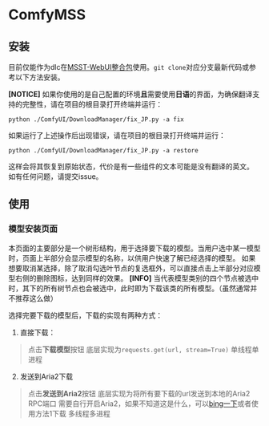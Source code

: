 # ComfyMSS

## 安装
目前仅能作为dlc在[MSST-WebUI整合包](https://github.com/SUC-DriverOld/MSST-WebUI)使用。``git clone``对应分支最新代码或参考以下方法安装。

**[NOTICE]**
如果你使用的是自己配置的环境**且**需要使用**日语**的界面，为确保翻译支持的完整性，请在项目的根目录打开终端并运行：
```
python ./ComfyUI/DownloadManager/fix_JP.py -a fix
```

如果运行了上述操作后出现错误，请在项目的根目录打开终端并运行：
```
python ./ComfyUI/DownloadManager/fix_JP.py -a restore
```
这样会将其恢复到原始状态，代价是有一些组件的文本可能是没有翻译的英文。
如有任何问题，请提交issue。

## 使用

### 模型安装页面

本页面的主要部分是一个树形结构，用于选择要下载的模型。当用户选中某一模型时，页面上半部分会显示模型的名称，以供用户快速了解已经选择的模型。
如果想要取消某选择，除了取消勾选叶节点的复选框外，可以直接点击上半部分对应模型右侧的删除图标，达到同样的效果。
**[INFO]** 当代表模型类别的四个节点被选中时，其下的所有树节点也会被选中，此时即为下载该类的所有模型。（虽然通常并不推荐这么做）

选择完要下载的模型后，下载的实现有两种方式：
1. 直接下载：
> 点击**下载模型**按钮
> 底层实现为```requests.get(url, stream=True)```
> 单线程单进程

2. 发送到Aria2下载
> 点击**发送到Aria2**按钮
> 底层实现为将所有要下载的url发送到本地的Aria2 RPC端口
> 需要自行开启Aria2，如果不知道这是什么，可以[bing一下](https://cn.bing.com/search?q=aria2+rpc&qs=n&form=QBRE&sp=-1&lq=0&pq=aria2+rpc&sc=10-9&sk=&cvid=8B1B8ED0D20C47DB80BE562A95B66FBA&ghsh=0&ghacc=0&ghpl=)或者使用方法1下载
> 多线程多进程

